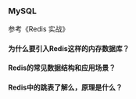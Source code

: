 ### MySQL

参考《Redis 实战》

#### 为什么要引入Redis这样的内存数据库？

#### Redis的常见数据结构和应用场景？

#### Redis中的跳表了解么，原理是什么？

